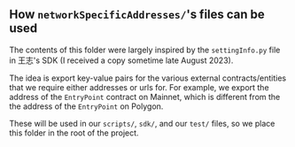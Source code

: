 ## How `networkSpecificAddresses/`'s files can be used

The contents of this folder were largely inspired by the `settingInfo.py` file in 王志's SDK (I received a copy sometime late August 2023).

<!-- todo: remove the above para if no longer relevant -->

The idea is export key-value pairs for the various external contracts/entities that we require either addresses or urls for. For example, we export the address of the `EntryPoint` contract on Mainnet, which is different from the the address of the `EntryPoint` on Polygon.

These will be used in our `scripts/`, `sdk/`, and our `test/` files, so we place this folder in the root of the project.
